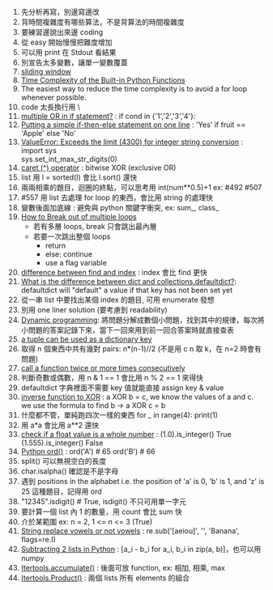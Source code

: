 1. 先分析再寫，別邊寫邊改</br>
2. 背時間複雜度有哪些算法，不是背算法的時間複雜度</br>
3. 要練習邊說出來邊 coding</br>
4. 從 easy 開始慢慢把難度增加</br>
5. 可以用 print 在 Stdout 看結果</br>
6. 別宣告太多變數，讓單一變數覆蓋</br>
7. [sliding window](https://www.geeksforgeeks.org/window-sliding-technique/)</br>
8. [Time Complexity of the Built-in Python Functions](https://medium.com/@nedspnt/how-to-make-your-code-run-faster-time-complexity-of-the-built-in-python-functions-38a415008fa2)</br>
9. The easiest way to reduce the time complexity is to avoid a for loop whenever possible.</br>
10. code 太長換行用 \
11. [multiple OR in if statement?](https://stackoverflow.com/questions/17615020/what-is-the-best-approach-in-python-multiple-or-or-in-in-if-statement) : if cond in {'1','2','3','4'}:
12. [Putting a simple if-then-else statement on one line](https://stackoverflow.com/questions/2802726/putting-a-simple-if-then-else-statement-on-one-line) : 'Yes' if fruit == 'Apple' else 'No'</br>
13. [ValueError: Exceeds the limit (4300) for integer string conversion](https://stackoverflow.com/questions/73693104/valueerror-exceeds-the-limit-4300-for-integer-string-conversion) :</br>
   import sys</br>
   sys.set_int_max_str_digits(0)</br>
14. [caret (^) operator](https://stackoverflow.com/questions/2451386/what-does-the-caret-operator-do) : bitwise XOR (exclusive OR)</br>
15. list 用 l = sorted(l) 會比 l.sort() 還快</br>
16. 兩兩相乘的題目，迴圈的終點，可以思考用 int(num**0.5)+1 ex: #492 #507</br>
17. #557 用 list 去處理 for loop 的東西，會比用 string 的處理快</br>
18. 變數後面加底線 : 避免與 python 關鍵字衝突, ex: sum_, class_</br>
19. [How to Break out of multiple loops](https://www.geeksforgeeks.org/how-to-break-out-of-multiple-loops-in-python/?fbclid=IwAR3pOpp323cET1hE3HCNsOWO6sEwOpzrfwQzFpXx4lnzq4L6IN_V9v2OLMQ)
      * 若有多層 loops, break 只會跳出最內層
      * 若要一次跳出整個 loops
         * return
         * else: continue
         * use a flag variable
20. [difference between find and index](https://stackoverflow.com/questions/22190064/difference-between-find-and-index) : index 會比 find 更快
21. [What is the difference between dict and collections.defaultdict?](https://www.google.com/search?q=difference+between+defaultdict+and+dict&rlz=1C1CHBF_zh-TWTW1031TW1031&oq=&gs_lcrp=EgZjaHJvbWUqDAgBECMYJxjqAhiMBDIMCAAQIxgnGOoCGIwEMgwIARAjGCcY6gIYjAQyDAgCECMYJxjqAhiMBDIMCAMQIxgnGOoCGIwEMgwIBBAjGCcY6gIYjAQyDAgFECMYJxjqAhiMBDIMCAYQIxgnGOoCGIwEMgwIBxAjGCcY6gIYjATSAQgzNjAzajBqOagCCLACAQ&sourceid=chrome&ie=UTF-8): defaultdict will "default" a value if that key has not been set yet</br>
22. 從一串 list 中要找出某個 index 的題目, 可用 enumerate 發想</br>
23. 別用 one liner solution (要考慮到 readability)</br>
24. [Dynamic programming](https://medium.com/%E6%8A%80%E8%A1%93%E7%AD%86%E8%A8%98/%E6%BC%94%E7%AE%97%E6%B3%95%E7%AD%86%E8%A8%98%E7%B3%BB%E5%88%97-dynamic-programming-%E5%8B%95%E6%85%8B%E8%A6%8F%E5%8A%83-de980ca4a2d3): 將問題分解成數個小問題，找到其中的規律，每次將小問題的答案記錄下來，當下一回來用到前一回合答案時就直接查表
25. [a tuple can be used as a dictionary key](https://stackoverflow.com/questions/1938614/in-what-case-would-i-use-a-tuple-as-a-dictionary-key)
26. 取得 n 個東西中共有幾對 pairs: n*(n-1)//2 (不是用 c n 取 k，在 n=2 時會有問題)
27. [call a function twice or more times consecutively](https://stackoverflow.com/questions/9047985/how-do-i-call-a-function-twice-or-more-times-consecutively)
28. 判斷奇數或偶數，用 n & 1 == 1 會比用 n % 2 == 1 來得快
29. defaultdict 字典裡面不需要 key 值就能直接 assign key & value
30. [inverse function to XOR](https://stackoverflow.com/questions/14279866/what-is-inverse-function-to-xor) : a XOR b = c, we know the values of a and c. we use the formula to find b -> a XOR c = b
31. 什麼都不管，單純跑四次一樣的東西 for _ in range(4): print(1)
32. 用 a*a 會比用 a**2 還快
33. [check if a float value is a whole number](https://stackoverflow.com/questions/21583758/how-to-check-if-a-float-value-is-a-whole-number) : 
   (1.0).is_integer()
   True
   (1.555).is_integer()
   False
34. [Python ord()](https://www.programiz.com/python-programming/methods/built-in/ord) : ord('A') # 65  ord('B') # 66
35. split() 可以無視空白的長度
36. char.isalpha() 確認是不是字母
37. 遇到 positions in the alphabet i.e. the position of 'a' is 0, 'b' is 1, and 'z' is 25 這種題目，記得用 ord
38. "12345".isdigit() # True, isdigit() 不只可用單一字元
39. 要計算一個 list 內 1 的數量，用 count 會比 sum 快
40. 介於某範圍 ex: n = 2, 1 <= n <= 3 (True)
41. [String replace vowels or not vowels](https://stackoverflow.com/questions/7301292/string-replace-vowels-in-python) : re.sub('[aeiou]', '', 'Banana', flags=re.I)
42. [Subtracting 2 lists in Python](https://stackoverflow.com/questions/534855/subtracting-2-lists-in-python) : [a_i - b_i for a_i, b_i in zip(a, b)]，也可以用 numpy
43. [Itertools.accumulate()](https://www.geeksforgeeks.org/python-itertools-accumulate/) : 後面可放 function, ex: 相加, 相乘, max
44. [Itertools.Product()](https://www.geeksforgeeks.org/python-itertools-product/) : 兩個 lists 所有 elements 的組合
